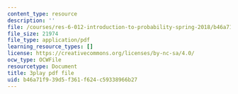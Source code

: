 ```yaml
---
content_type: resource
description: ''
file: /courses/res-6-012-introduction-to-probability-spring-2018/b46a71f939d5f361f624c59338966b27_zW1_iugJvF0.pdf
file_size: 21974
file_type: application/pdf
learning_resource_types: []
license: https://creativecommons.org/licenses/by-nc-sa/4.0/
ocw_type: OCWFile
resourcetype: Document
title: 3play pdf file
uid: b46a71f9-39d5-f361-f624-c59338966b27
---
```

